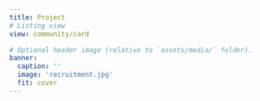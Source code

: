 ```yaml
---
title: Project
# Listing view
view: community/card

# Optional header image (relative to `assets/media/` folder).
banner:
  caption: ''
  image: 'recruitment.jpg'
  fit: cover
---
```

